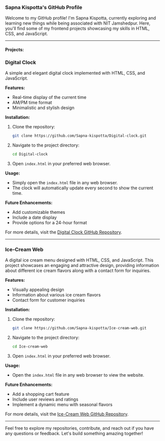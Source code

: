 


### Sapna Kispotta's GitHub Profile

Welcome to my GitHub profile! I'm Sapna Kispotta, currently exploring and learning new things while being associated with NIT Jamshedpur. Here, you'll find some of my frontend projects showcasing my skills in HTML, CSS, and JavaScript.

---

#### Projects:

### Digital Clock

A simple and elegant digital clock implemented with HTML, CSS, and JavaScript.

**Features:**
- Real-time display of the current time
- AM/PM time format
- Minimalistic and stylish design

**Installation:**
1. Clone the repository:
    ```sh
    git clone https://github.com/Sapna-kispotta/Digital-clock.git
    ```
2. Navigate to the project directory:
    ```sh
    cd Digital-clock
    ```
3. Open `index.html` in your preferred web browser.

**Usage:**
- Simply open the `index.html` file in any web browser.
- The clock will automatically update every second to show the current time.

**Future Enhancements:**
- Add customizable themes
- Include a date display
- Provide options for a 24-hour format

For more details, visit the [Digital Clock GitHub Repository](https://github.com/Sapna-kispotta/Digital-clock).

---

### Ice-Cream Web

A digital ice cream menu designed with HTML, CSS, and JavaScript. This project showcases an engaging and attractive design, providing information about different ice cream flavors along with a contact form for inquiries.

**Features:**
- Visually appealing design
- Information about various ice cream flavors
- Contact form for customer inquiries

**Installation:**
1. Clone the repository:
    ```sh
    git clone https://github.com/Sapna-kispotta/Ice-cream-web.git
    ```
2. Navigate to the project directory:
    ```sh
    cd Ice-cream-web
    ```
3. Open `index.html` in your preferred web browser.

**Usage:**
- Open the `index.html` file in any web browser to view the website.

**Future Enhancements:**
- Add a shopping cart feature
- Include user reviews and ratings
- Implement a dynamic menu with seasonal flavors

For more details, visit the [Ice-Cream Web GitHub Repository](https://github.com/Sapna-kispotta/Ice-cream-web).

---

Feel free to explore my repositories, contribute, and reach out if you have any questions or feedback. Let's build something amazing together!




